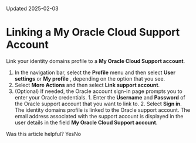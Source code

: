 Updated 2025-02-03
# Linking a My Oracle Cloud Support Account
Link your identity domains profile to a **My Oracle Cloud Support account**.
  1. In the navigation bar, select the **Profile** menu and then select **User settings** or **My profile** , depending on the option that you see. 
  2. Select **More Actions** and then select **Link support account**.
  3. (Optional) If needed, the Oracle account sign-in page prompts you to enter your Oracle credentials. 
    1. Enter the **Username** and **Password** of the Oracle support account that you want to link to.
    2. Select **Sign in**.
The identity domains profile is linked to the Oracle support account. The email address associated with the support account is displayed in the user details in the field **My Oracle Cloud Support account**.


Was this article helpful?
YesNo

